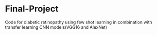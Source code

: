 # Final-Project
Code for diabetic retinopathy using few shot learning in combination with transfer learning CNN models(VGG16 and AlexNet)

